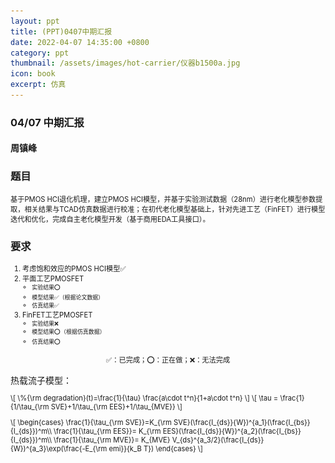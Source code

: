 ```yaml
---
layout: ppt
title: (PPT)0407中期汇报
date: 2022-04-07 14:35:00 +0800
category: ppt
thumbnail: /assets/images/hot-carrier/仪器b1500a.jpg
icon: book
excerpt: 仿真
---
```



<style>
    .twocolumn {
      display: grid;
      grid-template-columns: 1fr 1fr;
      grid-gap: 10px;
      text-align: center;
    }
    p {
      font-size: 80%;
      text-align: left;
    }
    table, ul, ol {
      font-size: 80%;
    }
</style>

<div class="reveal">
  <div class="slides">
    <!-- 标题 -->
    <section>
      <h3>04/07 中期汇报</h3>
      <h4>周镇峰</h4>
    </section>
    <!-- 目录 -->
    <section>
    <h3>题目</h3>
      <p>基于PMOS HCI退化机理，建立PMOS HCI模型，并基于实验测试数据（28nm）进行老化模型参数提取，相关结果与TCAD仿真数据进行校准；在初代老化模型基础上，针对先进工艺（FinFET）进行模型迭代和优化，完成自主老化模型开发（基于商用EDA工具接口）。</p>
    </section>
    <section>
      <h3>要求</h3>
      <ol>
        <li>考虑饱和效应的PMOS HCI模型✅</li>
        <li>
        平面工艺PMOSFET
            <ul>
                <li>实验结果⭕</li>
                <li>模型结果✅（根据论文数据）</li>
                <li>仿真结果✅</li>
            </ul>
        </li>
        <li>
        FinFET工艺PMOSFET
            <ul>
                <li>实验结果❌</li>
                <li>模型结果⭕（根据仿真数据）</li>
                <li>仿真结果⭕</li>
            </ul>
        </li>
      </ol>
      <p style="text-align: center;">✅：已完成；⭕：正在做；❌：无法完成</p>
    </section>
    <!-- 模型验证 -->
    <section>
        <section>
            热载流子模型：
            <div class="">
                <div>
                <p>
                \[
                    \%{\rm degradation}(t)=\frac{1}{\tau} \frac{a\cdot t^n}{1+a\cdot t^n}
                \]
                \[
                    \tau = \frac{1}{1/\tau_{\rm SVE}+1/\tau_{\rm EES}+1/\tau_{MVE}}
                \]
                </p>
                </div>
                <div>
                <p>
                \[
                    \begin{cases}
                    \frac{1}{\tau_{\rm SVE}}=K_{\rm SVE}(\frac{I_{ds}}{W})^{a_1}(\frac{I_{bs}}{I_{ds}})^m\\
                    \frac{1}{\tau_{\rm EES}}= K_{\rm EES}(\frac{I_{ds}}{W})^{a_2}(\frac{I_{bs}}{I_{ds}})^m\\
                    \frac{1}{\tau_{\rm MVE}}= K_{MVE} V_{ds}^{a_3/2}(\frac{I_{ds}}{W})^{a_3}\exp(\frac{-E_{\rm emi}}{k_B T})
                    \end{cases}
                \]
                </p>
                </div>
            </div>
        </section>
        <section data-markdown>
            <script type="text/template">
            根据论文，取 $a_1=1$，$a_2=3$，$a_3=12$，拟合得到

| $V_{ds}$ | $K_{\rm SVE}'$ | $K_{\rm EES}'$ | $K_{\rm MVE}'$ | R-square |
| -------- | -------------- | -------------- | -------------- | -------- |
| -2       | -0.434         | 3.778e+06      | 2.857e+34      | 0.988    |
| -1.8     | 0.008001       | 1.014e+05      | 3.32e+34       | 0.9998   |
| -1.6     | -0.1872        | 9.232e+05      | 2.063e+34      | 0.9993   |
| -1.4     | -0.0821        | 4.531e+05      | 1.622e+33      | 0.9264   |
| -1.21    | -0.09683       | 2.977e+05      | 3.424e+33      | 0.9645   |
            </script>
        </section>
        <section>
            <p>拟合效果如图所示：（\(1/\tau\) vs \(|I_{ds}/W|\)）</p>
            <div style="display:flex;flex-wrap:wrap;">
            <img src="/assets/images/hot-carrier/40nm_isat_1_div_tau_fit_-2V.jpg" style="width: 33%"/>
            <img src="/assets/images/hot-carrier/40nm_isat_1_div_tau_fit_-1.8V.jpg" style="width: 33%"/>
            <img src="/assets/images/hot-carrier/40nm_isat_1_div_tau_fit_-1.6V.jpg" style="width: 33%"/>
            <img src="/assets/images/hot-carrier/40nm_isat_1_div_tau_fit_-1.4V.jpg" style="width: 33%"/>
            <img src="/assets/images/hot-carrier/40nm_isat_1_div_tau_fit_-1.21V.jpg" style="width: 33%"/>
            </div>
        </section>
        <section>
            数据来源：
            <blockquote><p><small>
            A. Bravaix, V. Huard, D. Goguenheim and E. Vincent, “Hot-carrier to cold-carrier device lifetime modeling with temperature for low power 40nm Si-bulk NMOS and PMOS FETs,” 2011 International Electron Devices Meeting, 2011, pp. 27.5.1-27.5.4, doi: 10.1109/IEDM.2011.6131625.
            </small></p></blockquote>
        </section>
    </section>
    <section>
        <h3>平面工艺仿真</h3>
        <div class="twocolumn">
            <div>
            <img src="/assets/images/hot-carrier/0407-100nmPMOS.jpg" width="100%">
            </div>
            <div>
            <img src="/assets/images/hot-carrier/0407-仿真.jpg" width="100%"/>
            </div>
        </div>
    </section>
    <section>
        <p>下两周安排：仿真、实验</p>
    </section>
    <section>
      <p>谢谢聆听</p>
    </section>
  </div>
</div>